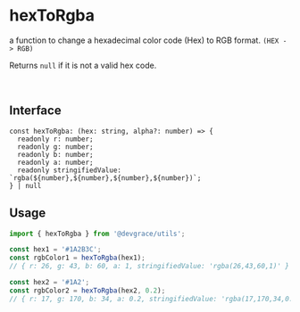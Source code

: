 # hexToRgba

a function to change a hexadecimal color code (Hex) to RGB format. `(HEX -> RGB)`

Returns `null` if it is not a valid hex code.

<br />

## Interface
```tsx
const hexToRgba: (hex: string, alpha?: number) => {
  readonly r: number;
  readonly g: number;
  readonly b: number;
  readonly a: number;
  readonly stringifiedValue: `rgba(${number},${number},${number},${number})`;
} | null
```

## Usage
```ts
import { hexToRgba } from '@devgrace/utils';

const hex1 = '#1A2B3C';
const rgbColor1 = hexToRgba(hex1); 
// { r: 26, g: 43, b: 60, a: 1, stringifiedValue: 'rgba(26,43,60,1)' }

const hex2 = '#1A2';
const rgbColor2 = hexToRgba(hex2, 0.2); 
// { r: 17, g: 170, b: 34, a: 0.2, stringifiedValue: 'rgba(17,170,34,0.2)' }
```
